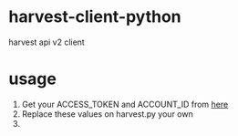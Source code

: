 # harvest-client-python
harvest api v2 client

# usage

1) Get your ACCESS_TOKEN and ACCOUNT_ID from [here](https://id.getharvest.com/sessions/new?go_back=%2Fdevelopers)
2) Replace these values on harvest.py your own
3)